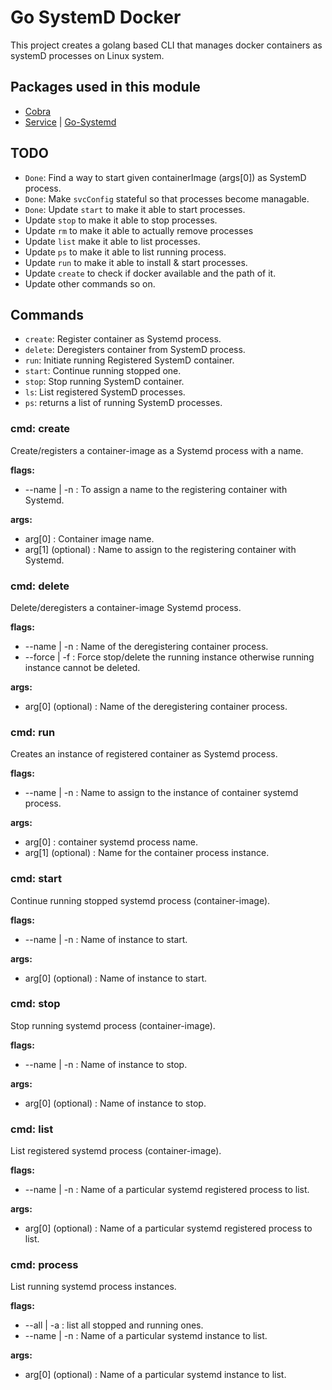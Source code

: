 # Go SystemD Docker

This project creates a golang based CLI that manages docker containers as systemD processes on Linux system.

## Packages used in this module

- [Cobra](https://pkg.go.dev/github.com/spf13/cobra)
- [Service](https://pkg.go.dev/github.com/kardianos/service@v1.2.2) | [Go-Systemd](https://pkg.go.dev/github.com/iguanesolutions/go-systemd/v4#section-readme)

## TODO

- `Done`: Find a way to start given containerImage (args[0]) as SystemD process.
- `Done`: Make `svcConfig` stateful so that processes become managable.
- `Done`: Update `start` to make it able to start processes.
- Update `stop` to make it able to stop processes.
- Update `rm` to make it able to actually remove processes
- Update `list` make it able to list processes.
- Update `ps` to make it able to list running process.
- Update `run` to make it able to install & start processes.
- Update `create` to check if docker available and the path of it.
- Update other commands so on.

## Commands

- `create`: Register container as Systemd process.
- `delete`: Deregisters container from SystemD process.
- `run`: Initiate running Registered SystemD container.
- `start`: Continue running stopped one.
- `stop`: Stop running SystemD container.
- `ls`: List registered SystemD processes.
- `ps`: returns a list of running SystemD processes.

### cmd: create

Create/registers a container-image as a Systemd process with a name.

**flags:**

- --name | -n : To assign a name to the registering container with Systemd.

**args:**

- arg[0] : Container image name.
- arg[1] (optional) : Name to assign to the registering container with Systemd.

### cmd: delete

Delete/deregisters a container-image Systemd process.

**flags:**

- --name | -n : Name of the deregistering container process.
- --force | -f : Force stop/delete the running instance otherwise running instance cannot be deleted.

**args:**

- arg[0] (optional) : Name of the deregistering container process.

### cmd: run

Creates an instance of registered container as Systemd process.

**flags:**

- --name | -n : Name to assign to the instance of container systemd process.

**args:**

- arg[0] : container systemd process name.
- arg[1] (optional) : Name for the container process instance.

### cmd: start

Continue running stopped systemd process (container-image).

**flags:**

- --name | -n : Name of instance to start.

**args:**

- arg[0] (optional) : Name of instance to start.

### cmd: stop

Stop running systemd process (container-image).

**flags:**

- --name | -n : Name of instance to stop.

**args:**

- arg[0] (optional) : Name of instance to stop.

### cmd: list

List registered systemd process (container-image).

**flags:**

- --name | -n : Name of a particular systemd registered process to list.

**args:**

- arg[0] (optional) : Name of a particular systemd registered process to list.

### cmd: process

List running systemd process instances.

**flags:**

- --all | -a : list all stopped and running ones.
- --name | -n : Name of a particular systemd instance to list.

**args:**

- arg[0] (optional) : Name of a particular systemd instance to list.
